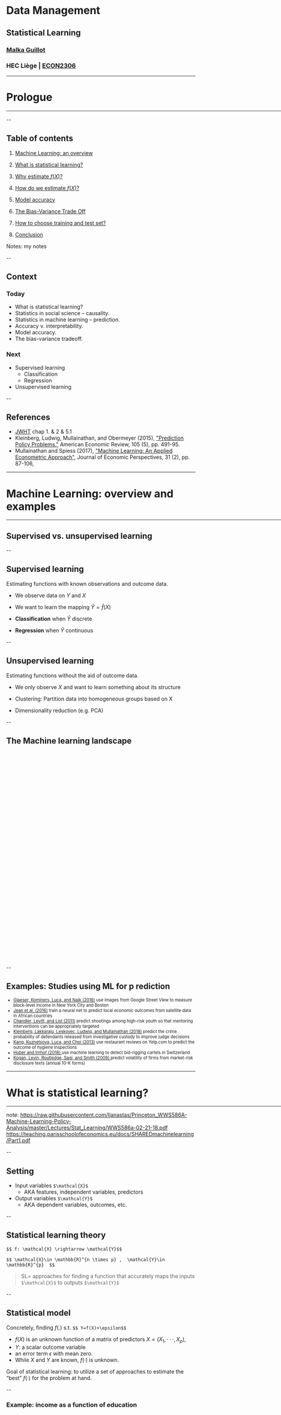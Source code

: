 # Data Management
## Statistical Learning
### [Malka Guillot](https://malkaguillot.github.io/)
### HEC Liège | <a href="https://gitlab.uliege.be/mguillot/econ2306-data-management-2021-22/">ECON2306</a>


<!-- exportation : decktape --chrome-arg=--disable-web-security 4-statistical-learning.html 4-statistical-learning.pdf -s 1024x768
--->



---

<!-- .slide: id="prologue"  -->
# Prologue
<html><div style='float:left'></div><hr color='#EB811B' size=1px width=796px></html>

--

<!-- .slide:  id="toc" class: left, inverse -->
## Table of contents

1. [Machine Learning: an overview](#ml)

1. [What is statistical learning?](#what)

3. [Why estimate $f(X)$?](#why)

3. [How do we estimate $f(X)$?](#how)

2. [Model accuracy](#accuracy)

3. [The Bias-Variance Trade Off](#bias_variance)

3. [How to choose training and test set?](#train_test)

3. [Conclusion](#conclusion)

Notes: my notes

--

## Context
### Today
- What is statistical learning?
- Statistics in social science – causality.
- Statistics in machine learning – prediction.
- Accuracy v. interpretability.
- Model accuracy.
- The bias-variance tradeoff.

### Next
- Supervised learning
  - Classification
  - Regression
- Unsupervised learning

--

## References

- <i class="fa fa-book fa-fw" aria-hidden="true"></i> [JWHT](https://static1.squarespace.com/static/5ff2adbe3fe4fe33db902812/t/601cc86d7f828c4792e0bcae/1612499080032/ISLR+Seventh+Printing.pdf) chap 1. & 2 & 5.1
-  Kleinberg, Ludwig, Mullainathan, and Obermeyer (2015), ["Prediction Policy Problems."](https://www.aeaweb.org/articles?id=10.1257/aer.p20151023) American Economic Review, 105 (5), pp. 491-95.
- Mullainathan and Spiess (2017), ["Machine Learning: An Applied Econometric Approach"]((https://pubs.aeaweb.org/doi/pdfplus/10.1257/jep.31.2.87)), Journal of Economic Perspectives, 31 (2), pp. 87-106,


---

<!-- .slide: id="ml"  -->
# Machine Learning: overview and examples
<html><div style='float:left'></div><hr color='#EB811B' size=1px width=796px></html>

## Supervised vs. unsupervised learning

--

## Supervised  learning
Estimating functions with <bcolor>known observations</bcolor> and <bcolor>outcome</bcolor> data.
- We observe data on $Y$ and $X$
- We want to learn the mapping $\hat Y=\hat f(X)$

- **Classification** when $\hat Y$ discrete
- **Regression** when $\hat Y$ continuous

--

## Unsupervised learning

Estimating functions without the aid of outcome data.
  - We only observe $X$ and want to learn something about its structure

  - <bcolor>Clustering</bcolor>: Partition data into homogeneous groups based on X

  - <bcolor>Dimensionality reduction</bcolor> (e.g. PCA)

--

## The Machine learning landscape
<img data-src="images/machine_learning_landscape.jpeg"  style="height: 550px; position:relative;     margin-left: auto;margin-right: auto;display: block" >

--

## Examples: Studies using ML for p rediction
<div style="font-size:80%;">
<ul>
  <li><a href "https://onlinelibrary.wiley.com/doi/full/10.1111/ecin.12364">Glaeser, Kominers, Luca, and Naik (2016)</a> use images from Google Street View to measure block-level income in New York City and Boston</li>
  <li><a href "http://science.sciencemag.org/content/353/6301/790"> Jean et al. (2016)</a> train a neural net to predict local economic outcomes from satellite data in African countries</li>
  <li><a href "https://www.aeaweb.org/articles?id=10.1257/aer.101.3.288"> Chandler, Levitt, and List (2011)</a> predict shootings among high-risk youth so that mentoring interventions can be appropriately targeted</li>
  <li><a href "https://academic.oup.com/qje/article-abstract/133/1/237/4095198?redirectedFrom=fulltext"> Kleinberg, Lakkaraju, Leskovec, Ludwig, and Mullainathan (2018)</a> predict the crime probability of defendants released from investigative custody to improve judge decisions</li>
  <li><a href "https://aclanthology.info/pdf/D/D13/D13-1150.pdf"> Kang, Kuznetsova, Luca, and Choi (2013)</a> use restaurant reviews on Yelp.com to predict the outcome of hygiene inspections</li>
  <li><a href "http://doc.rero.ch/record/308901/files/WP_SES_494.pdf">Huber and Imhof (2018) </a> use machine learning to detect bid-rigging cartels in Switzerland</li>
  <li><a href "https://homes.cs.washington.edu/~nasmith/papers/kogan+levin+routledge+sagi+smith.naacl09.pdf)">Kogan, Levin, Routledge, Sagi, and Smith (2009) </a> predict volatility of firms from market-risk disclosure texts (annual 10-K forms)</li>
  </ul>
</div>


---

<!-- .slide: id="what"  -->
# What is statistical learning?
<html><div style='float:left'></div><hr color='#EB811B' size=1px width=796px></html>

note:
https://raw.githubusercontent.com/ljanastas/Princeton_WWS586A-Machine-Learning-Policy-Analysis/master/Lectures/Stat_Learning/WWS586a-02-21-18.pdf
https://teaching.parisschoolofeconomics.eu/docs/SHAREDmachinelearning/Part1.pdf


--

## Setting

- Input variables `$\mathcal{X}$`
  - AKA features, independent variables, predictors
- Output variables `$\mathcal{Y}$`
  - AKA dependent variables, outcomes, etc.

--

## Statistical learning theory

  `$$ f: \mathcal{X} \rightarrow \mathcal{Y}$$`

  `$$ \mathcal{X}\in \mathbb{R}^{n \times p} ,  \mathcal{Y}\in \mathbb{R}^{p}  $$`

  > SL= approaches for finding a function that accurately maps the inputs `$\mathcal{X}$` to outputs `$\mathcal{Y}$`


--

## Statistical model

Concretely, finding $f(.)$ s.t. `$$ Y=f(X)+\epsilon$$`

  - $f(X)$ is an unknown function of a matrix of predictors $X= (X_1,···,X_p)$,
  - $Y$: a scalar outcome variable
  - an error term $\epsilon$ with mean zero.
  - While $X$ and $Y$ are known, $f(·)$ is unknown.

<bcolor>Goal of statistical learning</bcolor>: to utilize a set of approaches to estimate the “best” $f(·)$ for the problem at hand.

--

### Example: income as a function of education

<div class="r-stack"><img data-src="images/jwht-fig2-2.png" style="height: 400px;" > </div>

Notes:
- The **red dots** are the *observed values* of income and years of education for 30 individuals.
- The **blue curve** represents the *true underlying relationship* between in come and years of education, which is generally unknown (but is known in this case because the data were simulated).
- The **black lines** represent the *error* associated with each observation. Overall, these errors have approximately mean zero.


---

<!-- .slide: id="why"  -->
# Why estimate $f(X)$?

<html><div style='float:left'></div><hr color='#EB811B' size=1px width=796px></html>

--

## Prediction

- Predict $Y$ by $\hat Y =\hat f (X)$
- When do we care about "pure prediction"?
  - $X$ readily available but $Y$ is not
- $\hat f$ can be a **block box**:
  - the only concern is accuracy of the prediction

Notes:
- $\hat f = $ our estimate for $f$
- $\hat Y$ =resulting prediction for $Y$

--

## Inference

- Understanding the way that $Y$ is affected as $X_1,...,X_p$ change
  - Which predictors are associated with the response?
  - What is the relationship between the response and each predictor?

$\Rightarrow \hat f$ is cannot be a **black box** anymore

Notes:

Add a question: using examples, identify whether the questions relate to prediction or inference paradigm

--

## Approach in social science

- *Objective*: Understanding the way that $Y$ is affected as $X_1,...,X_p$ change
- The goal not necessarily to make predictions for $Y$
- Often linear function to estimate $Y$: $ f(X)=\sum_{i=1}^p \beta_i x_i$
- Assume  $ \epsilon \sim  N(0, \sigma^2)$
- Parameters $\beta$ are estimated by minimizing the sum of squared errors

$$ Y= \sum_{i=1}^p \beta_i x_i + \epsilon $$

Notes:
Assume that the error term is normally distributed with a zero mean :

--

## Approach in social science: causality
$$ Y= \beta_0 + \beta_1 T + \sum_{i=1}^{p-1} \beta_i x_i + \epsilon $$

- Interested in the values of one or two parameters and whether they are **causal** or not.
- Framework to interpret statistical causality: <bcolor>Rubin (1974)</bcolor>
- $\beta_1$ measures the extent to which $\Delta X_t$ will affect $\Delta Y_{t+1}$

--

## Approach in social science: causality

- Causal inference requires that $T \perp \epsilon $ or $T|X \perp \epsilon $

$\rightarrow$ can be achieved through randomization of $T$

- This implies that we are not really all that interested in choosing an optimal $f(.)$
- (We want to estimate unbiased coefficients)

--

## Approach in machine learning: prediction
$$ \hat Y = \hat f(X) $$
- *Objectives*:
  - find the “best” $f(·)$ and the “best” set of $X$’s which give the best predictions,$\hat Y$
  - **Accuracy**: find the function that <bcolor>minimize the difference between *predicted* and *observed* values</bcolor>
  - (We want to minimize prediction error)

Note:  Machine learning is primarily concerned with prediction


--

## Reducible and irreducible error
$\hat f(X)=\hat Y$ estimated function

$f(X)+\epsilon =\hat Y$ true function

- <bcolor>Reducible error</bcolor>: $\hat f$ is used to estimate f, but not perfect
  $\rightarrow$ accuracy can be improved by adding more features
- <bcolor>Irreducible error</bcolor>: $\epsilon$ = all other features that can be used to predict $f$ $\rightarrow$ unobserved $\rightarrow$ irreducible

--

## Reducible and irreducible error
$$\begin{align}
E(Y-\hat Y)^2 &= E[f(X)+\epsilon - \hat f (X)]^2 \\\\
      &= \underbrace{[f(X) - \hat f(X)]^2}_{Reducible} +  \overbrace{Var(\epsilon)}^{Irreducible} \\
\end{align}$$

$\Rightarrow$ **Objective**: estimating $f$ with the aim of minimizing the reducible error

Notes:
where $E(Y−\hat Y)^2$ represents the average, or expected value, of the squared expected value difference between the predicted and actual value of $Y$,and $Var(\epsilon)$ represents the variance associated with the error term.

We focus on estimating $f$ with the aim of minimizing the reducible error.
The irreducible error will always provide an upper bound on the accuracy of our prediction for $Y$. This bound is almost always unknown in practice.

---

<!-- .slide: id="how"  -->
# How do we estimate $f$?
<html><div style='float:left'></div><hr color='#EB811B' size=1px width=796px></html>

--

## Context
We use observations to "teach" our ML algorithm to predict outcomes

- <bcolor>Training data</bcolor>: $ \\{ (x_1,y_1), (x_2,y_2), \dots, (x_n,y_n)\\} $
where $x_i=(x_{i1}, x_{i2}, \dots, x_{ip})^T$
- Goal: use the training data to estimate the unknown function $f$
- 2 types of SL methods: <bcolor>parameteric vs. nonparametric</bcolor>

--

### Parametric methods
**Model-based approaches**, 2 steps:

1. Specify a <bcolor>*parametric* (functional) form</bcolor> for $f(X)$, e.g. linear:
   $$ f(X) = \beta_0+\beta_1X_1+\cdots+\beta_pX_p$$
   (Parametric means that the function depends on a finitenumber of parameters, here $p+1$).

2. <bcolor>Training</bcolor>: Estimate the parameters by OLS and predict $Y$ by
   $$ \hat Y = \hat f(X)=\hat \beta_0+\hat \beta_1X_1+\cdots+\hat \beta_pX_p$$

Notes:
 - Parametric methods involve a two-step model-based approach.
 1. make an assumption about the functional form
 2. use the training data to fit or train the model
 $\Rightarrow$ reduces the problem of estimating $f$ down to one of estimating a set of parameters

--

### True function

<div class="r-stack"><img data-src="images/jwht-fig2-3.png" style="height: 400px;" > </div>

Notes:
The plot displays income as a function of years of education and seniority.
- The **blue surface** represents the true underlying relationship between income and years of education and seniority, which is known since the data are simulated.
- The **red dots** indicate the observed values of these quantities for30individuals

--

### Linear estimate

<div class="r-stack"><img data-src="images/jwht-fig2-4.png" style="height: 400px;" > </div>

Notes:
the true $f$ has some curvature that is not captured in the linear fit

--

### Parametric methods -- issues
Misspecification of $f(X)$

1. Rigid models (e.g. strictly linear) may not fit the data well
2. More flexible models require more parameter estimation $\rightarrow$ **overfitting**

Note:

--

### Non-parametric methods
- **No assumptions** about the functional form of $f$

- Estimates a function only **based on the data itself**.

- **Disadvantage**: very large number of observations is required to obtain an accurate estimate of $f$

--

### “Smooth” nonlinear estimate

<div class="r-stack"><img data-src="images/jwht-fig2-5.png" style="height: 400px;" > </div>

Notes:
The approach attempts to produce an estimate for $f$ that is as close as possible to the observed data, subject to the fit being smooth

--

### Rough nonlinear estimate with perfect fit $\Rightarrow$ overfit

<div class="r-stack"><img data-src="images/jwht-fig2-6.png" style="height: 400px;" > </div>

Notes:
But if we allow for a rougher fit, =>  zero errors on the training data.
= Example of OVERFITTING

--

## Accuracy and interpretability tradeoffs

- <bcolor>More accurate</bcolor> models often require estimating <bcolor>more parameters</bcolor> and/or having more flexible models

- Models that are better at prediction generally are <bcolor>less interpretable</bcolor>.

$\Rightarrow$ What we care about:
  - For inference: interpretability.
  - For prediction: accuracy.

<!--$\rightarrow$ More on this next week!-->


---

<!-- .slide: id="accuracy"-->
# Model Accuracy
<html><div style='float:left'></div><hr color='#EB811B' size=1px width=796px></html>

Notes:
In order to evaluate the performance of a statistical learning method on a given data set, we need some way to measure how well its predictions actually match the observed data

--

## Mean Squared Error (MSE)

`$$MSE= \frac{1}{n} \sum_{i=1}^n (y_i - \hat f(x_i))^2$$`

- **Regression setting**: the <bcolor>mean squared error</bcolor> is a metric of how well a model fits the data.

- But it’s <bcolor>in-sample</bcolor>.  

- What we are really interested in is the <bcolor>out-of-sample</bcolor> fit!

Notes:

MSE will be small if the predicted responses are very close to the true responses,and will be large if for some of the observations, the predicted and true responses differ substantially

--

## Measuring fit (1)

- We would like $(y_0 - \hat f(x_0))^2$ to be small for some $(y_0, x_0)$, not in our training sample $\{(x_i, y_i)\}_{i=1}^n$.

- Assume we had a large set of observations $(y_0, x_0)$ (a test sample),

- then we would like a low
  $$ Ave(y_0 - \hat f(x_0))^2$$

- i.e a low average squared prediction error (test MSE)

--

## Measuring fit (2)

To estimate model fit we need to partition the data:

1. <bcolor>Training set</bcolor>: data used to **fit** the model
  - <bcolor>Training MSE</bcolor>: how well our model fits the training data.
2. <bcolor>Test set</bcolor>: data used to **test the fit**
  - <bcolor>Test MSE</bcolor>: how well our model fits new data

We are most concerned in <bcolor>minimizing test MSE</bcolor>

--

## Training MSE, test MSE and model flexibility

<img data-src="images/jwht-fig2-9.png"  style="height: 350px; position:relative;     margin-left: auto;margin-right: auto;display: block" >
Red (grey) curve is test (train) MSE

Increasing model flexibility tends to <bcolor>decrease</bcolor> training MSE but will eventually <bcolor>increase</bcolor> test MSE

Notes:

- Left:Data simulated from $f$, shown in black.
- Three estimates of $f$ are shown:
    - the linear regression line (orange curve),
    - and two smoothing splinefits (blue and green curves).
- Right:Training MSE (grey curve), test MSE (red curve), and minimum possible test MSE over all methods (dashed line).
- Squares represent the training and test MSEs for the three fits shown in the left-hand panel.

- we observe a monotone decrease in the training MSE and a U-shape in the test MSE

--

## Overfitting

- As model flexibility increases, training MSE will decrease, but the test MSE may not.

- When a given method yields a small training MSE but a large test MSE, we are said to be **overfitting** the data.

- (We almost always expect the training MSE to be smaller than the test MSE)

- Estimating test MSE is important, but requires training data...


---

<!-- .slide: id="bias_variance"  -->
# The Bias-Variance Trade-Off
<html><div style='float:left'></div><hr color='#EB811B' size=1px width=796px></html>


Notes:
The U-shape observed in the test MSE curves (Figures2.9  –2.11  ) turns out to be the result of two competing properties of statistical learning methods.

--

## Decomposing the expected (test) MSE

$$ E(y_0 - \hat f(x_0))^2 = Var(\hat f(x_0)) + [Bias(\hat f(x_0))]^2 + Var(\epsilon)$$

3 components:
1. $ Var(\hat f(x_0))=$ Variance of the predictions
   - how much would $\hat f$ change if we applied it to a different data set
2. $[Bias(\hat f(x_0))]^2=$ Bias of the predictions
   - how well does the model fit the data?
3. $Var(\epsilon)=$ variance of the error term

Notes:

-  notation $E(y_0 - \hat f(x_0))^2 $ defines the expected test MSE, and refers expected test MSE to the average test MSE that we would obtain if we repeatedly estimated $f$ using a large number of training sets, and tested each at $x_0$
- to minimize E, need to minimize both variance and bias
- the expected test MSE can never lie below $Var(\hat f(x_0))$, the irreducible error

- more flexible methods, the variance will increase and the bias will decrease

--

## The bias-variance tradeoff

<img data-src="images/jwht-fig2-9-11.png"  style="height: 350px; position:relative;     margin-left: auto;margin-right: auto;display: block" >

- less flexibility $\rightarrow$ high bias and low variance

- more flexibility $\rightarrow$ low bias and high variance

Models that are too flexible or expressive or complex overfit!!

Notes:
- Simple models give consistent results across test sets (low variance) but don’t predict well. (high bias).
- Very flexible (complex) models give inconsistent results across test sets (high variance), but do well at prediction(low bias).

--

## Accuracy in Classifications

$$ \textrm{(training) error rate}=\frac{1}{n}\sum_{i=1}^n 1(y_i\neq \hat y_i)$$

$$ \textrm{(test) error rate}=Ave(1(y_0\neq \hat y_0))$$

- MSE in the context of regression (continuous predictor).

- Modifications in the setting in which we’re interested in prediction classes

- We are essentially interested in what % of classifications are correct.

- For cross-validation we could also use the estimated test error rate


---

<!-- .slide: id="train_test"-->
# How to choose training and test set?
<html><div style='float:left'></div><hr color='#EB811B' size=1px width=796px></html>

Notes:
In real life situation, it is generally not possible to explicitly compute the test MSE, bias, or variance for a statistical learning method

They involve repeatedly drawing samples from a training set and refitting a model of interest on each sample in order to obtain additional information about the fitted model

--

## Resamling methods

Estimate the test error rate by

<bcolor>holding out</bcolor> a subset of the training observations from the fitting process,

$+$ then <bcolor>applying</bcolor> the statistical learning method to those held out observations

--

## Validation set approach
- Randomly divide labeled data <bcolor>randomly</bcolor> into two parts: training and test (validation) sets.

<div class="r-stack"><img src="https://docs.splunk.com/images/thumb/3/3b/TrainTest.png/550px-TrainTest.png
" style="height: 400px;" > </div>

--

## Two concerns
- Arbitrariness of split
- Only use parts of the data for estimation

  $\rightarrow$ we tend to overestimate test MSE because our estimate of $f(x)$ is less precise

--

## Leave-One-Out Cross-Validation (LOOC)

- Fit on $n−1$ training observations, and a prediction the Last
- Iterate $n$ times
- Assess the average model fit across each test set.

Estimate for the test MSE:
`$$ CV_n=\sum_{i=1}^n MSE_i$$`

--

## Leave-One-Out Cross-Validation (LOOC)
<div class="r-stack"><img data-src="images/jwht-fig5.3.png" style="height: 400px;" > </div>

- less bias than the validation set approach
- always yield the same results
- potentially too expensive to implement

Notes:
- less bias because tends not to overestimate the test error rate as much as the validation set approach does


--

## $k$-fold Cross-validation
- Leave-One-Out Cross-Validation with $k=1$
- Randomly dividing the data into the set of observations into $k$ groups
- 1st fold is treated as a validation set, and the method is fit on the remaining $k−1$ folds
- Iterate $k$ times


Estimate for the test MSE:
`$$ CV_k=\sum_{i=1}^k MSE_i$$`

--

## $k$-fold Cross-validation
<div class="r-stack"><img data-src="images/jwht-fig5.5.png" style="height: 400px;" > </div>

$\Rightarrow$ Arguably the contribution to econom(etr)ics: Cross-validation (to estimate test MSE)!

--

##  Bias-Variance Trade-Off $f$-Fold Cross-Validation
Bias
- **validation set approach** can lead to overestimates of the test error rate
- **1-fold validation**: almost unbiased estimates of the test error
- **k-fold validation** is in between

Variance
- **1-fold validation**: higher variance
- **k-fold validation**: lower variance

$k=5$ or $k=10$ is a good benchmark


---

<!-- .slide: id="conclusion"  -->
# Conclusion:
## Econometrics vs. Machine Learning
<html><div style='float:left'></div><hr color='#EB811B' size=1px width=796px></html>

--

## The Machine learning workflow

1. Look at the big picture.
2. Get the data.
3. Discover and visualize the data to gain insights.
4. Prepare the data for Machine Learning algorithms.
5. Select a model and train it.
6. Fine-tune your model.
7. Present your solution.
8. Launch, monitor, and maintain your system

<i class="fa fa-book fa-fw" aria-hidden="true"></i>
Aurelien Geron, *Hands-on machine learning with Scikit-Learn & TensorFlow*, Chapter 2


--

## Econometrics vs. Machine Learning (1)

- **Common objective**: to build a predictive model, for a variable of interest, using explanatory variables (or features)
- **Different cultures**:
  - *E*: probabilistic models designed to describe economic phenomena
  - *ML*: algorithms capable of learning from their mistakes

<cite><i class="fa fa-book fa-fw" aria-hidden="true"> </i> Charpentier A., Flachaire, E. & Ly, A. (2018). [Econometrics and Machine Learning](https://www.insee.fr/en/statistiques/fichier/3706234/505-506_Charpentier-Flachaire-Ly-EN.pdf). *Economics and Statistics*, 505-506, 147–169.</cite>

--

##  Econometrics vs.  Machine Learning (2)

<img data-src="images/ml_vs_traditional_paradigm2.png"  style="height: 300px; position:relative;     margin-left: auto;margin-right: auto;display: block" >

- **Classical computer programming**: <span style="color:#66cdaa">humans</span> input the <span style="color:#66cdaa">rules</span> and the <span style="color:#66cdaa">data</span>, and the <span style="color:#f5ae47">computer</span> provides <span style="color:#f5ae47">answers</span>.

- **Machine learning**: <span style="color:#66cdaa">humans</span> input the <span style="color:#66cdaa">data</span> and the <span style="color:#66cdaa">answer</span>, and the <span style="color:#f5ae47">computer</span>  learns the <span style="color:#f5ae47">rules</span>.
